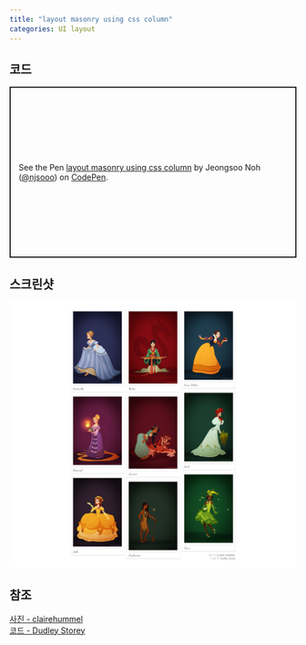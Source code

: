 ```yaml
---
title: "layout masonry using css column"
categories: UI layout
---
```


## 코드
<p class="codepen" data-height="300" data-default-tab="html,result" data-slug-hash="poOMZzw" data-user="njsooo" style="height: 300px; box-sizing: border-box; display: flex; align-items: center; justify-content: center; border: 2px solid; margin: 1em 0; padding: 1em;">
  <span>See the Pen <a href="https://codepen.io/njsooo/pen/poOMZzw">
  layout masonry using css column</a> by Jeongsoo Noh (<a href="https://codepen.io/njsooo">@njsooo</a>)
  on <a href="https://codepen.io">CodePen</a>.</span>
</p>
<script async src="https://cpwebassets.codepen.io/assets/embed/ei.js"></script>

## 스크린샷
![masonry layout](/images/layout/layout_masonry_using-css-column.png "masonry layout")  

## 참조
[사진 - clairehummel](https://www.clairehummel.com/)  
[코드 - Dudley Storey](http://thenewcode.com/825/Pinterest-Style-Column-Layout-In-Pure-CSS)